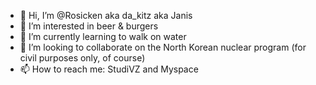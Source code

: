 - 👋 Hi, I’m @Rosicken aka da_kitz aka Janis
- 👀 I’m interested in beer & burgers
- 🌱 I’m currently learning to walk on water
- 💞️ I’m looking to collaborate on the North Korean nuclear program (for civil purposes only, of course)
- 📫 How to reach me: StudiVZ and Myspace 

<!---
Rosicken/Rosicken is a ✨ special ✨ repository because its `README.md` (this file) appears on your GitHub profile.
You can click the Preview link to take a look at your changes.
--->
